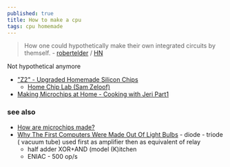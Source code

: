 ```yaml
---
published: true
title: How to make a cpu
tags: cpu homemade
---
```

>  How one could hypothetically make their own integrated circuits by themself. - [robertelder](https://blog.robertelder.org/how-to-make-a-cpu/) / [HN](https://news.ycombinator.com/item?id=29175402)

Not hypothetical anymore
- ["Z2" - Upgraded Homemade Silicon Chips](https://www.youtube.com/watch?v=IS5ycm7VfXg&list=LL&index=70)
	- [Home Chip Lab (Sam Zeloof)](http://sam.zeloof.xyz/category/semiconductor/)
- [Making Microchips at Home - Cooking with Jeri Part1](https://www.youtube.com/watch?v=PdcKwOo7dmM&t=1s)

### see also
- [How are microchips made?](https://www.youtube.com/watch?v=g8Qav3vIv9s)
- [Why The First Computers Were Made Out Of Light Bulbs](https://www.youtube.com/watch?v=FU_YFpfDqqA) - diode - triode ( vacuum tube) used first as amplifier then as equivalent of relay
	- half adder XOR+AND (model (K)itchen
    - ENIAC - 500 op/s
